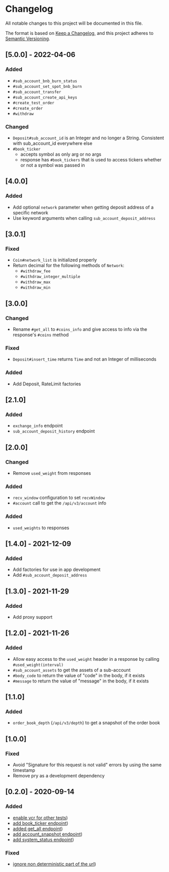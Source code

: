 # Changelog
All notable changes to this project will be documented in this file.

The format is based on [Keep a Changelog](https://keepachangelog.com/en/1.0.0/),
and this project adheres to [Semantic Versioning](https://semver.org/spec/v2.0.0.html).

## [5.0.0] - 2022-04-06
### Added
- `#sub_account_bnb_burn_status`
- `#sub_account_set_spot_bnb_burn`
- `#sub_account_transfer`
- `#sub_account_create_api_keys`
- `#create_test_order`
- `#create_order`
- `#withdraw`

### Changed
- `Deposit#sub_account_id` is an Integer and no longer a String. Consistent with sub_account_id everywhere else
- `#book_ticker`
  - accepts symbol as only arg or no args
  - response has `#book_tickers` that is used to access tickers whether or not a symbol was passed in

## [4.0.0]
### Added
- Add optional `network` parameter when getting deposit address of a specific network
- Use keyword arguments when calling `sub_account_deposit_address`

## [3.0.1]
### Fixed
- `Coin#network_list` is initialized properly
- Return decimal for the following methods of `Network`:
  - `#withdraw_fee`
  - `#withdraw_integer_multiple`
  - `#withdraw_max`
  - `#withdraw_min`

## [3.0.0]
### Changed
- Rename `#get_all` to `#coins_info` and give access to info via the response's `#coins` method

### Fixed
- `Deposit#insert_time` returns `Time` and not an Integer of milliseconds

### Added
- Add Deposit, RateLimit factories

## [2.1.0]
### Added
- `exchange_info` endpoint
- `sub_account_deposit_history` endpoint

## [2.0.0]
### Changed
- Remove `used_weight` from responses

### Added
- `recv_window` configuration to set `recvWindow`
- `#account` call to get the `/api/v3/account` info

### Added
- `used_weights` to responses

## [1.4.0] - 2021-12-09
### Added
- Add factories for use in app development
- Add `#sub_account_deposit_address`

## [1.3.0] - 2021-11-29
### Added
- Add proxy support

## [1.2.0] - 2021-11-26
### Added
- Allow easy access to the `used_weight` header in a response by calling `#used_weight(interval)`
- `#sub_account_assets` to get the assets of a sub-account
- `#body_code` to return the value of "code" in the body, if it exists
- `#message` to return the value of "message" in the body, if it exists

## [1.1.0]
### Added
- `order_book_depth` (`/api/v3/depth`) to get a snapshot of the order book

## [1.0.0]
### Fixed
- Avoid "Signature for this request is not valid" errors by using the same timestamp
- Remove pry as a development dependency

## [0.2.0] - 2020-09-14
### Added

- [enable vcr for other tests](/../../commit/aaf2fbb))
- [add book_ticker endpoint](/../../commit/bc7c896))
- [added get_all endpoint](/../../commit/b22fa3f))
- [add account_snapshot endpoint](/../../commit/e64826a))
- [add system_status endpoint](/../../commit/fbc3c36))

### Fixed
- [ignore non deterministic part of the url](/../../commit/647a822))
